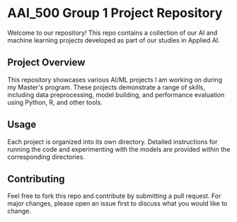 # AAI_500 Group 1 Project Repository

Welcome to our repository! This repo contains a collection of our AI and machine learning projects developed as part of our studies in Applied AI.


## Project Overview
This repository showcases various AI/ML projects I am working on during my Master's program. These projects demonstrate a range of skills, including data preprocessing, model building, and performance evaluation using Python, R, and other tools.


## Usage
Each project is organized into its own directory. Detailed instructions for running the code and experimenting with the models are provided within the corresponding directories.


## Contributing
Feel free to fork this repo and contribute by submitting a pull request. For major changes, please open an issue first to discuss what you would like to change.



